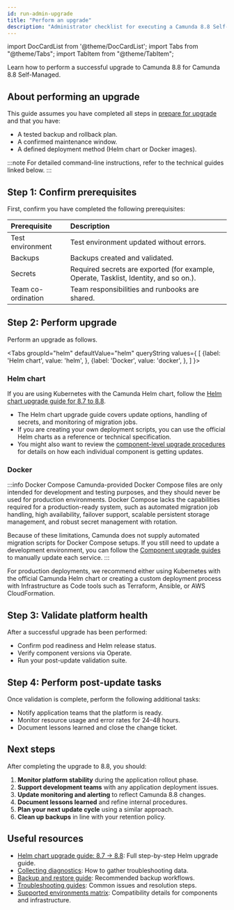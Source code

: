 ```yaml
---
id: run-admin-upgrade
title: "Perform an upgrade"
description: "Administrator checklist for executing a Camunda 8.8 Self-Managed upgrade."
---
```


import DocCardList from '@theme/DocCardList';
import Tabs from "@theme/Tabs";
import TabItem from "@theme/TabItem";

Learn how to perform a successful upgrade to Camunda 8.8 for Camunda 8.8 Self-Managed.

## About performing an upgrade

This guide assumes you have completed all steps in [prepare for upgrade](./prepare-for-update.md) and that you have:

- A tested backup and rollback plan.
- A confirmed maintenance window.
- A defined deployment method (Helm chart or Docker images).

:::note
For detailed command-line instructions, refer to the technical guides linked below.
:::

## Step 1: Confirm prerequisites

First, confirm you have completed the following prerequisites:

| Prerequisite       | Description                                                                           |
| :----------------- | :------------------------------------------------------------------------------------ |
| Test environment   | Test environment updated without errors.                                              |
| Backups            | Backups created and validated.                                                        |
| Secrets            | Required secrets are exported (for example, Operate, Tasklist, Identity, and so on.). |
| Team co-ordination | Team responsibilities and runbooks are shared.                                        |

## Step 2: Perform upgrade

Perform an upgrade as follows.

<Tabs groupId="helm" defaultValue="helm" queryString values={
[
{label: 'Helm chart', value: 'helm', },
{label: 'Docker', value: 'docker', },
]
}>

<TabItem value='helm'>

### Helm chart

If you are using Kubernetes with the Camunda Helm chart, follow the [Helm chart upgrade guide for 8.7 to 8.8](/docs/self-managed/installation-methods/helm/upgrade/helm-870-880.md).

- The Helm chart upgrade guide covers update options, handling of secrets, and monitoring of migration jobs.
- If you are creating your own deployment scripts, you can use the official Helm charts as a reference or technical specification.
- You might also want to review the [component-level upgrade procedures](../../components/components-upgrade/870-to-880.md) for details on how each individual component is getting updates.

</TabItem>

<TabItem value='docker'>

### Docker

:::info Docker Compose
Camunda-provided Docker Compose files are only intended for development and testing purposes, and they should never be used for production environments. Docker Compose lacks the capabilities required for a production-ready system, such as automated migration job handling, high availability, failover support, scalable persistent storage management, and robust secret management with rotation.

Because of these limitations, Camunda does not supply automated migration scripts for Docker Compose setups. If you still need to update a development environment, you can follow the [Component upgrade guides](../../components/components-upgrade/870-to-880.md) to manually update each service.
:::

For production deployments, we recommend either using Kubernetes with the official Camunda Helm chart or creating a custom deployment process with Infrastructure as Code tools such as Terraform, Ansible, or AWS CloudFormation.

</TabItem>
</Tabs>

## Step 3: Validate platform health

After a successful upgrade has been performed:

- Confirm pod readiness and Helm release status.
- Verify component versions via Operate.
- Run your post-update validation suite.

## Step 4: Perform post-update tasks

Once validation is complete, perform the following additional tasks:

- Notify application teams that the platform is ready.
- Monitor resource usage and error rates for 24–48 hours.
- Document lessons learned and close the change ticket.

## Next steps

After completing the upgrade to 8.8, you should:

1. **Monitor platform stability** during the application rollout phase.
2. **Support development teams** with any application deployment issues.
3. **Update monitoring and alerting** to reflect Camunda 8.8 changes.
4. **Document lessons learned** and refine internal procedures.
5. **Plan your next update cycle** using a similar approach.
6. **Clean up backups** in line with your retention policy.

## Useful resources

- [Helm chart upgrade guide: 8.7 → 8.8](../../installation-methods/helm/upgrade/helm-870-880.md): Full step-by-step Helm upgrade guide.
- [Collecting diagnostics](../../installation-methods/helm/operational-tasks/diagnostics.md): How to gather troubleshooting data.
- [Backup and restore guide](../../operational-guides/backup-restore/backup-and-restore.md): Recommended backup workflows.
- [Troubleshooting guides](../../operational-guides/troubleshooting.md): Common issues and resolution steps.
- [Supported environments matrix](../../../reference/supported-environments.md): Compatibility details for components and infrastructure.
